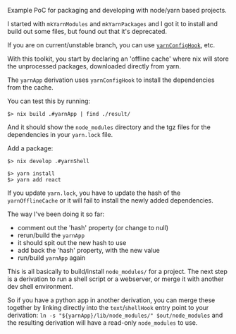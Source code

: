 Example PoC for packaging and developing with node/yarn based projects.

I started with `mkYarnModules` and `mkYarnPackages` and I got it to install and build out some files, but found out that it's deprecated.

If you are on current/unstable branch, you can use [`yarnConfigHook`](https://github.com/NixOS/nixpkgs/blob/c1897bcea75da90675dc3ed13b25c9cb9954e04e/pkgs/build-support/node/fetch-yarn-deps/default.nix), etc.

With this toolkit, you start by declaring an 'offline cache' where nix will store the unprocessed packages, downloaded directly from yarn.

The `yarnApp` derivation uses `yarnConfigHook` to install the dependencies from the cache.

You can test this by running:

`$> nix build .#yarnApp | find ./result/`

And it should show the `node_modules` directory and the tgz files for the dependencies in your `yarn.lock` file.

Add a package:
```
$> nix develop .#yarnShell

$> yarn install
$> yarn add react
```

If you update `yarn.lock`, you have to update the hash of the `yarnOfflineCache` or it will fail to install the newly added dependencies.

The way I've been doing it so far:

- comment out the 'hash' property (or change to null)
- rerun/build the `yarnApp`
- it should spit out the new hash to use
- add back the 'hash' property, with the new value
- run/build `yarnApp` again

This is all basically to build/install `node_modules/` for a project. The next step is a derivation to run a shell script or a webserver, or merge it with another dev shell environment.

So if you have a python app in another derivation, you can merge these together by linking directly into the `text`/`shellHook` entry point to your derivation: `ln -s "${yarnApp}/lib/node_modules/" $out/node_modules` and the resulting derivation will have a read-only `node_modules` to use.
